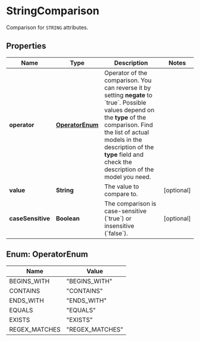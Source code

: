 

# StringComparison

Comparison for `STRING` attributes.

## Properties

| Name | Type | Description | Notes |
|------------ | ------------- | ------------- | -------------|
|**operator** | [**OperatorEnum**](#OperatorEnum) | Operator of the comparison. You can reverse it by setting **negate** to &#x60;true&#x60;.   Possible values depend on the **type** of the comparison. Find the list of actual models in the description of the **type** field and check the description of the model you need. |  |
|**value** | **String** | The value to compare to. |  [optional] |
|**caseSensitive** | **Boolean** | The comparison is case-sensitive (&#x60;true&#x60;) or insensitive (&#x60;false&#x60;). |  [optional] |



## Enum: OperatorEnum

| Name | Value |
|---- | -----|
| BEGINS_WITH | &quot;BEGINS_WITH&quot; |
| CONTAINS | &quot;CONTAINS&quot; |
| ENDS_WITH | &quot;ENDS_WITH&quot; |
| EQUALS | &quot;EQUALS&quot; |
| EXISTS | &quot;EXISTS&quot; |
| REGEX_MATCHES | &quot;REGEX_MATCHES&quot; |




